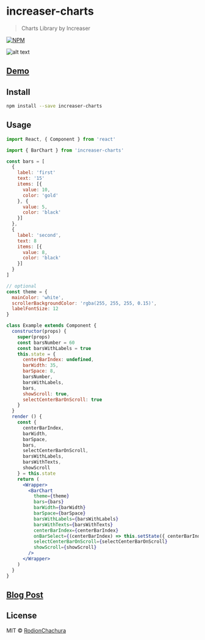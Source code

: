 # increaser-charts

> Charts Library by Increaser

[![NPM](https://img.shields.io/npm/v/increaser-charts.svg)](https://www.npmjs.com/package/increaser-charts)

![alt text](https://user-images.githubusercontent.com/17750556/50489964-b1821d80-0a1b-11e9-8dda-455c089f3961.gif)


## [Demo](https://rodionchachura.github.io/increaser-charts/)

## Install

```bash
npm install --save increaser-charts
```

## Usage

```jsx
import React, { Component } from 'react'

import { BarChart } from 'increaser-charts'

const bars = [
  {
    label: 'first'
    text: '15'
    items: [{
      value: 10,
      color: 'gold'
    }, {
      value: 5,
      color: 'black'
    }]
  },
  {
    label: 'second',
    text: 8
    items: [{
      value: 8,
      color: 'black'
    }]
  }
]

// optional
const theme = {
  mainColor: 'white',
  scrollerBackgroundColor: 'rgba(255, 255, 255, 0.15)',
  labelFontSize: 12
}

class Example extends Component {
  constructor(props) {
    super(props)
    const barsNumber = 60
    const barsWithLabels = true
    this.state = {
      centerBarIndex: undefined,
      barWidth: 35,
      barSpace: 8,
      barsNumber,
      barsWithLabels,
      bars,
      showScroll: true,
      selectCenterBarOnScroll: true
    }
  }
  render () {
    const {
      centerBarIndex,
      barWidth,
      barSpace,
      bars,
      selectCenterBarOnScroll,
      barsWithLabels,
      barsWithTexts,
      showScroll
    } = this.state
    return (
      <Wrapper>
        <BarChart
          theme={theme}
          bars={bars}
          barWidth={barWidth}
          barSpace={barSpace}
          barsWithLabels={barsWithLabels}
          barsWithTexts={barsWithTexts}
          centerBarIndex={centerBarIndex}
          onBarSelect={(centerBarIndex) => this.setState({ centerBarIndex })}
          selectCenterBarOnScroll={selectCenterBarOnScroll}
          showScroll={showScroll}
        />
      </Wrapper>
    )
  }
}
```

## [Blog Post](https://geekrodion.com/blog/barchart-react)

## License

MIT © [RodionChachura](https://geekrodion.com)
